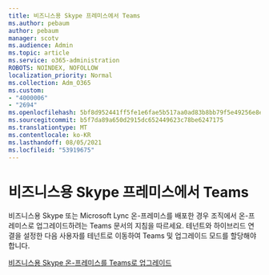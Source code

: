 ```yaml
---
title: 비즈니스용 Skype 프레미스에서 Teams
ms.author: pebaum
author: pebaum
manager: scotv
ms.audience: Admin
ms.topic: article
ms.service: o365-administration
ROBOTS: NOINDEX, NOFOLLOW
localization_priority: Normal
ms.collection: Adm_O365
ms.custom:
- "4000006"
- "2694"
ms.openlocfilehash: 5bf8d952441ff5fe1e6fae5b517aa0ad83b8bb79f5e49256e8ebcedbc086c3d1
ms.sourcegitcommit: b5f7da89a650d2915dc652449623c78be6247175
ms.translationtype: MT
ms.contentlocale: ko-KR
ms.lasthandoff: 08/05/2021
ms.locfileid: "53919675"
---
```

# <a name="upgrade-from-skype-for-business-on-premises-to-teams"></a>비즈니스용 Skype 프레미스에서 Teams

비즈니스용 Skype 또는 Microsoft Lync 온-프레미스를 배포한 경우 조직에서 온-프레미스로 업그레이드하려는 Teams 문서의 지침을 따르세요. 테넌트와 하이브리드 연결을 설정한 다음 사용자를 테넌트로 이동하여 Teams 및 업그레이드 모드를 할당해야 합니다. 

[비즈니스용 Skype 온-프레미스를 Teams로 업그레이드](https://docs.microsoft.com/MicrosoftTeams/upgrade-to-teams-execute-skypeforbusinesshybridonprem)

